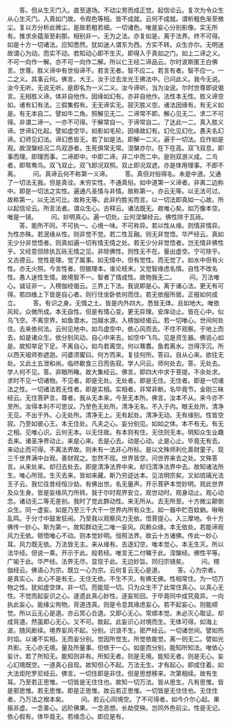 <!-- { "loadSidebar": true } -->
　　答。但从生灭门入。直至道场。不动尘劳而成正觉。起信论云。复次为令众生从心生灭门。入真如门故。令观色等相。皆不成就。云何不成就。谓析粗色渐至微尘。复以方分析此微尘。是故若粗若细。一切诸色。唯是妄心分别影像。实无所有。推求余蕴渐至刹那。相别非一。无为之法。亦复如是。离于法界。终不可得。如是十方一切诸法。应知悉然。犹如迷人谓东为西。方实不转。众生亦尔。无明迷故谓心为动。而实不动。若知动心即不生灭。即得入于真如之门。如上二谛之义。不可一向作一解。亦不可一向作二解。所以仁王经二谛品云。尔时波斯匿王白佛言。世尊。胜义谛中有世俗谛不。若言无者。智不应二。若言有者。智不应一。一二之义。其事云何。佛言。大王。汝于过去龙光王佛法中。已问此义。我今无说。汝今无听。无说无听。是即名为一义二义。汝今谛听。当为汝说。尔时世尊即说偈言。无相胜义谛。体非自他作。因缘如幻有。亦非自他作。法性本无性。胜义谛空如。诸有幻有法。三假集假有。无无谛实无。寂灭胜义空。诸法因缘有。有无义如是。有无本自二。譬如牛二角。照解见无二。二谛常不即。解心见无二。求二不可得。非谓二谛一。一亦不可得。于解常自一。于谛常自二。了达此一二。真入胜义谛。世谛幻化起。譬如虚空华。如影如毛轮。因缘故幻有。幻化见幻化。愚夫名幻谛。幻师见幻法。谛幻悉皆无。若了如是法。即解一二义。遍于一切法。应作如是观。故涅槃经况二鸟双游者。生死俱常无常。涅槃亦尔。在下在高。双飞双息。即事而理。即理而事。二谛即中。中即二谛。非二中而二中。是则双游义成。二鸟者。即鸳鸯鸟。双飞双止。双飞即况双照。双止即况双遮。亦是体用理事。不即不离。
　　问。真谛云何不称第一义谛。
　　答。真但对俗得名。未是中道。又通了一切法无我。但是真诠。未穷实性。不通真俗。如中道第一义谛者。非离二边称中。即是一切法之实性。遍通凡圣情与非情。故称第一。亦云无等。以无法可过。故称第一。以无法可比。故称无等。此非约胜劣而言。以一切法即真如一心故。所以起信论云。所言法者。谓众生心。古释云。诸法既无。故唯心矣。如万像本空。唯是一镜。
　　问。妙明真心。遍一切处。云何涅槃经云。佛性除于瓦砾。
　　答。能所不同。不可执一。心境一味。不可称异。若以性从缘。则情非情异。为性亦殊。若泯缘从性。则非觉不觉。若二性互融。则无非觉悟。华严经云。真如无少分非觉悟者。则真如遍一切有情无情之处。若无少分非觉悟者。岂无情非佛性乎。又经意但除执瓦砾无情之见。非除佛性。则性无不在。量出虚空。宁可除乎。又古德云。觉性是理。觉了属事。如无情中。但有觉性。而无觉了。如水中但有火性。亦无火照。今言性者。但据理本。谁论枝末。又觉智缘虑名情。自性不改名性。愚人迷性生情。故境智不一。智者了情成性。故物我无二。
　　问。万法唯心。诚证非一。入楞伽经偈云。三界上下法。我说即是心。离于诸心法。更无有可得。若四维上下皆是自心者。则行住坐卧依何而住。若无依报所居。正报如何成立。
　　答。有识之身。无情之土。皆是内外四大。悉皆无体。且如地大。唯依风轮。众微所成。本无自性。但是有情心变。更无异理。安庠动止。皆在心中。似鸟飞空。不离空界。如鱼潜水。岂越水源。入楞伽经偈云。若一切唯心。世间何处住。去来依何法。云何见地中。如鸟虚空中。依心风而去。不住不观察。于地上而去。如是诸众生。依分别风动。自心中来去。如空中飞鸟。见是资生器。佛说心如是。故知举足下足。不离自心。如鸟若离空。何以骞翥。鱼若离水。岂得浮沉。所以西天祖师弥遮迦。问婆须蜜曰。何方而来。复往何所。答曰。自从心来。欲往无处。又此土五泄和尚。临终歇食三日而告寂。学人问云。师何处去。答。无处去。学人何不见。答。非眼所睹。故大集经云。佛言。即四大中求于菩提。不余处求。求时不见一切诸物。不见者。即是无处。无处者。即是无住。无住者。即是一切诸法之性。一切诸法若无性者。即是实相。实相者。非常非断。名毕竟节。金刚三昧经云。无住菩萨言。尊者。我从无本来。今至无本所。佛言。汝本不从。来今亦不至所。汝得本利不可思议。乃至色无处所。清净无名。不入于内。眼无处所。清净无见。不出于外。心无处所。清净无上。无有起处。清净无动。无有缘别。性皆空寂。乃至如彼心王。本无住处。凡夫之心。妄分别见。如如之体。本不有无。有无之相。见唯心识。云何无本。以无住故。有本则有住。无住则无本。明知众生业趣去来。诸圣净界动止。来是心来。去是心去。动是心动。止是心止。毕竟无有去。来动止而可得。不离法界故。则未有一法非心所标。是以文殊师利化善财童子。现三千世界满中台观。善财观之。忽然不现。世界皆空。问世界来去之处。文殊答言。从来处来。却归去处去。即是清净法界中来。却归清净法界中去。故知诸法所生。唯心所现。生灭去来。皆如来藏。斯乃穷迹达本。见法明宗矣。又如琉璃光法王子云。我忆往昔经恒沙劫。有佛出世。名无量声。开示菩萨本觉妙明。观此世界及众生身。皆是妄缘风力所转。我于尔时观界安立。观世动时。观身动止。观心动念。诸动无二等无差别。我时了觉此群动性。来无所从。去无所至。十方微尘颠倒众生。同一虚妄。如是乃至三千大千一世界内所有众生。如一器中贮百蚊蚋。啾啾乱鸣。于分寸中鼓发狂闹。乃至我以观察风力无依。悟菩提心。入三摩地。令十方佛传一妙心。斯为第一。故知群动无二唯一妄风。风赖众缘。本无依处。若能谛观风力无依。顿悟唯心不动。则本觉妙明。恒照法界。故云十方诸佛。传此一妙心耳。风力既无依。万法皆无主。来从缘有。去逐幻空。唯本觉心。本无生灭。所以法华经。但说一乘。开示于此。般若经。唯言无二付嘱于此。涅槃经。佛性平等。广喻于此。华严经。法界无尽。显现于此。无边妙旨。同归宗镜矣。
　　问。楞伽经云。佛语心为宗。既立一心为宗。云何复云无心是道。
　　答。心为宗者。是真实心。此心不是有无。无住无依。不生不灭。有佛无佛。性相常住。为一切万物之性。犹如虚空体。非一切。而能现一切。只为众生不了此常住真心。以真心无性。不觉而起妄识之心。遂遗此真心妙性。逐妄轮回。于毕竟同中成究竟异。一向执此妄心。能缘尘徇物。背道违真。则是令息其缘虑妄心。若不起妄心。则能顺觉。所以云无心是道。亦云冥心合道。又即心无心。常顺本觉。未必灭心取证。却成背道。然虽即心无心。又不可。故起。此妄识心对境而生。无体可得。如海上波。随风断续。境界妄风不起。分别。识浪不生。密严经云。一切诸世间。譬如热时焰。以诸不实相。无而妄分别。觉因所觉生。所觉依能觉。离一则无二。譬如光共影。无心亦无境。量及所量事。但依于一心。如是而分别。能知所知法。唯依心妄计。若了所知无。能知则非有。所知无者。则是无境。能知无者。则是无心。妄心幻境既空。一道真心自现。故知但心不起。万法无生。才有起心。即成住着。如大法炬陀罗尼经云。佛言。一切住即是非住。但是思想移来。次第相续。故有生耳。乃至若正思惟。一切皆是无住住也。故知一切万法。皆从思生。凡有思惟。皆是邪思惟。若无思惟。即是正思惟。故云若正思惟。一切皆是无住住也。无住住者。乃万法之根本矣。
　　问。若云心同境空。了不可得者。如今介尔心起。果报非虚。一念善心。远阶佛果。一念恶想。长劫受殃。岂同外色前尘。性是无记。依心假有。体毕竟无。若缘念心。即应是有。
